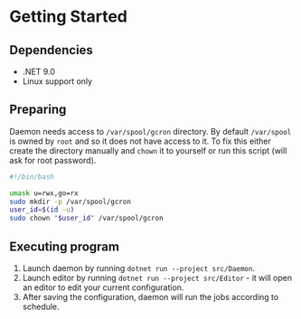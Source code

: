 # Getting Started

## Dependencies

- .NET 9.0
- Linux support only

## Preparing

Daemon needs access to `/var/spool/gcron` directory. By default `/var/spool` is owned by `root` and so it does not have access to it.
To fix this either create the directory manually and `chown` it to yourself or run this script (will ask for root password).

```bash
#!/bin/bash

umask u=rwx,go=rx
sudo mkdir -p /var/spool/gcron
user_id=$(id -u)
sudo chown "$user_id" /var/spool/gcron
```

## Executing program

1. Launch daemon by running `dotnet run --project src/Daemon`.
2. Launch editor by running `dotnet run --project src/Editor` - it will open an editor to edit your current configuration.
3. After saving the configuration, daemon will run the jobs according to schedule.
